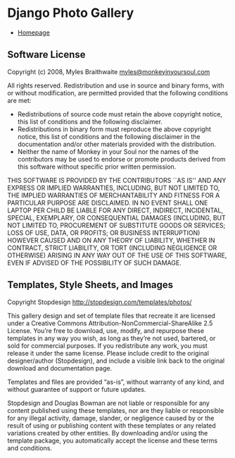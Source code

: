 Django Photo Gallery
==============================================

* [Homepage](http://code.google.com/p/django-photo-gallery/)

Software License
----------------

Copyright (c) 2008, Myles Braithwaite <myles@monkeyinyoursoul.com>

All rights reserved.
Redistribution and use in source and binary forms, with or without
modification, are permitted provided that the following conditions are met:

* Redistributions of source code must retain the above copyright
  notice, this list of conditions and the following disclaimer.
* Redistributions in binary form must reproduce the above copyright
  notice, this list of conditions and the following disclaimer in the
  documentation and/or other materials provided with the distribution.
* Neither the name of Monkey in your Soul nor the names of the 
  contributors may be used to endorse or promote products derived 
  from this software without specific prior written permission.

THIS SOFTWARE IS PROVIDED BY THE CONTRIBUTORS ``AS IS'' AND ANY
EXPRESS OR IMPLIED WARRANTIES, INCLUDING, BUT NOT LIMITED TO, THE IMPLIED
WARRANTIES OF MERCHANTABILITY AND FITNESS FOR A PARTICULAR PURPOSE ARE
DISCLAIMED. IN NO EVENT SHALL ONE LAPTOP PER CHILD BE LIABLE FOR ANY
DIRECT, INDIRECT, INCIDENTAL, SPECIAL, EXEMPLARY, OR CONSEQUENTIAL DAMAGES
(INCLUDING, BUT NOT LIMITED TO, PROCUREMENT OF SUBSTITUTE GOODS OR SERVICES;
LOSS OF USE, DATA, OR PROFITS; OR BUSINESS INTERRUPTION) HOWEVER CAUSED AND
ON ANY THEORY OF LIABILITY, WHETHER IN CONTRACT, STRICT LIABILITY, OR TORT
(INCLUDING NEGLIGENCE OR OTHERWISE) ARISING IN ANY WAY OUT OF THE USE OF THIS
SOFTWARE, EVEN IF ADVISED OF THE POSSIBILITY OF SUCH DAMAGE.

Templates, Style Sheets, and Images
-----------------------------------

Copyright Stopdesign <http://stopdesign.com/templates/photos/>

This gallery design and set of template files that recreate it are licensed under
a Creative Commons Attribution-NonCommercial-ShareAlike 2.5 License. You’re free
to download, use, modify, and repurpose these templates in any way you wish, as
long as they’re not used, bartered, or sold for commercial purposes. If you
redistribute any work, you must release it under the same license. Please include
credit to the original designer/author (Stopdesign), and include a visible link back
to the original download and documentation page.

Templates and files are provided “as-is”, without warranty of any kind, and without
guarantee of support or future updates.

Stopdesign and Douglas Bowman are not liable or responsible for any content published
using these templates, nor are they liable or responsible for any illegal activity,
damage, slander, or negligence caused by or the result of using or publishing content
with these templates or any related variations created by other entities. By downloading
and/or using the template package, you automatically accept the license and these terms
and conditions.